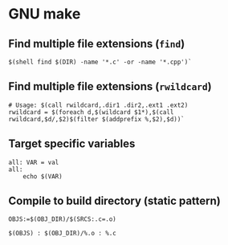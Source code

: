 # GNU make
## Find multiple file extensions (`find`)
```make
$(shell find $(DIR) -name '*.c' -or -name '*.cpp')`
```

## Find multiple file extensions (`rwildcard`)
```make
# Usage: $(call rwildcard,.dir1 .dir2,.ext1 .ext2)
rwildcard = $(foreach d,$(wildcard $1*),$(call rwildcard,$d/,$2)$(filter $(addprefix %,$2),$d))`
```

## Target specific variables
```make
all: VAR = val
all:
	echo $(VAR)
```

## Compile to build directory (static pattern)
```make
OBJS:=$(OBJ_DIR)/$(SRCS:.c=.o)

$(OBJS) : $(OBJ_DIR)/%.o : %.c
```
